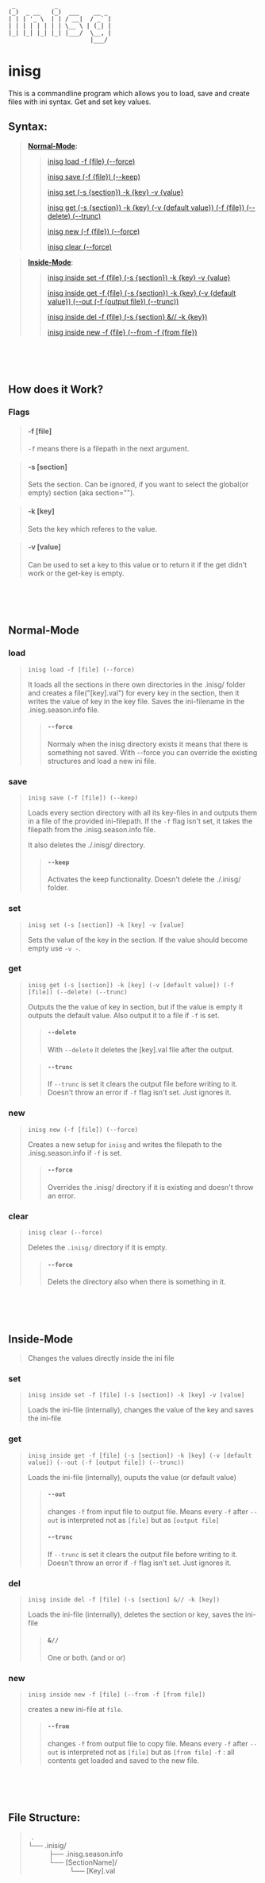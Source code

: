 ```
 _           _                
(_)  _ __   (_)  ___    __ _  
| | | '_ \  | | / __|  / _` | 
| | | | | | | | \__ \ | (_| | 
|_| |_| |_| |_| |___/  \__, | 
                       |___/  
```


# inisg
This is a commandline program which allows you to load, save and create files with ini syntax. Get and set key values.

## Syntax:
>
> __[Normal-Mode](#inside-mode):__
>>
>> [inisg load -f {file} (--force)](#load)
>>
>> [inisg save (-f {file}) (--keep)](#save)
>>
>> [inisg set (-s {section}) -k {key} -v {value}](#set)
>>
>> [inisg get (-s {section}) -k {key} (-v {default value}) (-f {file}) (--delete) (--trunc)](#get)
>>
>> [inisg new (-f {file}) (--force)](#new)
>>
>> [inisg clear (--force)](#clear)

> __[Inside-Mode](#inside-mode)__:
>>
>> [inisg inside set -f {file} (-s {section}) -k {key} -v {value}](#set-1)
>>
>> [inisg inside get -f {file} (-s {section}) -k {key} (-v {default value}) (--out (-f {output file}) (--trunc))](#get-1)
>>
>> [inisg inside del -f {file} (-s {section} &// -k {key})](#del-1)
>>
>> [inisg inside new -f {file} (--from -f {from file})](#new-1)

<br>
<br>
<br>

## How does it Work?

### Flags

> #### -f [file]
> `-f` means there is a filepath in the next argument.

> #### -s [section]
> Sets the section. Can be ignored, if you want to select the global(or empty) section (aka section="").

> #### -k [key]
> Sets the key which referes to the value.

> #### -v [value]
> Can be used to set a key to this value or to return it if the get didn't work or the get-key is empty.

<br>
<br>
<br>

## Normal-Mode

### load
> ```applescript
> inisg load -f [file] (--force)
> ```
>  
> It loads all the sections in there own directories in the .inisg/ folder and creates a file("[key].val") for every key in the section, then it writes the value of key in the key file.
> Saves the ini-filename in the .inisg.season.info file.
> 
>> #### `--force`
>> Normaly when the inisg directory exists it means that there is something not saved. With --force you can override the existing structures and load a new ini file.
  
### save
> ```applescript
> inisg save (-f [file]) (--keep)
> ```
>
> Loads every section directory with all its key-files in and outputs them in a file of the provided ini-filepath. If the `-f` flag isn't set, it takes the filepath from the .inisg.season.info file.
> 
> It also deletes the ./.inisg/ directory.
> 
>> #### `--keep`
>> Activates the keep functionality. Doesn't delete the ./.inisg/ folder.

### set
> ```applescript
> inisg set (-s [section]) -k [key] -v [value]
> ```
> Sets the value of the key in the section. If the value should become empty use `-v -`.

### get
> ```applescript
> inisg get (-s [section]) -k [key] (-v [default value]) (-f [file]) (--delete) (--trunc)
> ```
>
> Outputs the the value of key in section, but if the value is empty it outputs the default value. Also output it to a file if `-f` is set.
> 
>> #### `--delete`
>> With `--delete` it deletes the [key].val file after the output.
>
>> #### `--trunc`
>> If `--trunc` is set it clears the output file before writing to it.
>> Doesn't throw an error if `-f` flag isn't set. Just ignores it.

### new
> ```applescript
> inisg new (-f [file]) (--force)
> ```
> 
> Creates a new setup for `inisg` and writes the filepath to the .inisg.season.info if `-f` is set.
> 
>> #### `--force`
>> Overrides the .inisg/ directory if it is existing and doesn't throw an error. 

### clear
> ```applescript
> inisg clear (--force)
> ```
>
> Deletes the `.inisg/` directory if it is empty.
>
>> #### `--force`
>> Delets the directory also when there is something in it.

<br>
<br>
<br>

## Inside-Mode
> Changes the values directly inside the ini file

### set
> ```applescript
> inisg inside set -f [file] (-s [section]) -k [key] -v [value]
> ```
> Loads the ini-file (internally), changes the value of the key and saves the ini-file

### get
> ```applescript
> inisg inside get -f [file] (-s [section]) -k [key] (-v [default value]) (--out (-f [output file]) (--trunc))
> ```
> Loads the ini-file (internally), ouputs the value (or default value)
>
>> #### `--out`
>> changes `-f` from input file to output file. Means every `-f` after `--out` is interpreted not as `[file]` but as `[output file]`
>> #### `--trunc`
>> If `--trunc` is set it clears the output file before writing to it.
>> Doesn't throw an error if `-f` flag isn't set. Just ignores it.

### del
> ```applescript
> inisg inside del -f [file] (-s [section] &// -k [key])
> ```
> Loads the ini-file (internally), deletes the section or key, saves the ini-file
>> #### `&//`
>> One or both. (and or or)

### new
> ```applescript
> inisg inside new -f [file] (--from -f [from file])
> ```
> creates a new ini-file at `file`.
>> #### `--from`
>> changes `-f` from output file to copy file. Means every `-f` after `--out` is interpreted not as `[file]` but as `[from file]`
>> `-f` : all contents get loaded and saved to the new file.

<br>
<br>
<br>

## File Structure:
>
> &ensp;. <br>
> └── .inisig/ <br>
> &emsp;&emsp;&emsp;├── .inisg.season.info <br>
> &emsp;&emsp;&emsp;└── [SectionName]/ <br>
> &emsp;&emsp;&emsp;&emsp;&emsp;&emsp;└── [Key].val <br>
> 
